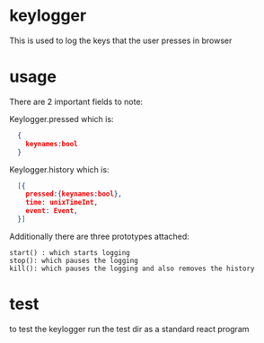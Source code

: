 # keylogger
This is used to log the keys that the user presses in browser

# usage
There are 2 important fields to note:

Keylogger.pressed which is:
```json
  {
    keynames:bool
  }
```
  
Keylogger.history which is:
```json
  [{
    pressed:{keynames:bool},
    time: unixTimeInt,
    event: Event,
  }]
```
  
Additionally there are three prototypes attached:
```
start() : which starts logging
stop(): which pauses the logging
kill(): which pauses the logging and also removes the history
```

# test
to test the keylogger run the test dir as a standard react program
